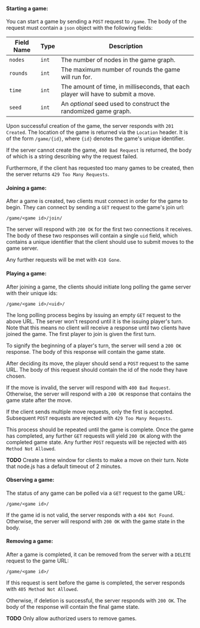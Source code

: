 #### Starting a game:
You can start a game by sending a `POST` request to `/game`.
The body of the request must contain a `json` object with the following fields:

Field Name | Type | Description
-|-|-
`nodes` | `int` | The number of nodes in the game graph.
`rounds` | `int` | The maximum number of rounds the game will run for.
`time` | `int` | The amount of time, in milliseconds, that each player will have to submit a move.
`seed` | `int` | An *optional* seed used to construct the randomized game graph.

Upon successful creation of the game, the server responds with `201 Created`. The location of the game is returned via the `Location` header. It is of the form `/game/{id}`, where `{id}` denotes the game's unique identifier.

If the server cannot create the game, `400 Bad Request` is returned, the body of which is a string describing why the request failed.

Furthermore, if the client has requested too many games to be created, then the server returns `429 Too Many Requests`.

#### Joining a game:
After a game is created, two clients must connect in order for the game to begin.
They can connect by sending a `GET` request to the game's join url:
```
/game/<game id>/join/
```

The server will respond with `200 OK` for the first two connections it receives.
The body of these two responses will contain a single `uid` field, which contains a unique identifier that the client should use to submit moves to the game server.

Any further requests will be met with `410 Gone`.


#### Playing a game:
After joining a game, the clients should initiate long polling the game server with their unique ids:
```
/game/<game id>/<uid>/
```

The long polling process begins by issuing an empty `GET` request to the above URL.
The server won't respond until it is the issuing player's turn.
Note that this means no client will receive a response until two clients have joined the game.
The first player to join is given the first turn.

To signify the beginning of a player's turn, the server will send a `200 OK` response.
The body of this response will contain the game state.

After deciding its move, the player should send a `POST` request to the same URL.
The body of this request should contain the id of the node they have chosen.

If the move is invalid, the server will respond with `400 Bad Request`.
Otherwise, the server will respond with a `200 OK` response that contains the game state after the move.

If the client sends multiple move requests, only the first is accepted.
Subsequent `POST` requests are rejected with `429 Too Many Requests`.

This process should be repeated until the game is complete.
Once the game has completed, any further `GET` requests will yield `200 OK` along with the completed game state.
Any further `POST` requests will be rejected with `405 Method Not Allowed`.

**TODO**
Create a time window for clients to make a move on their turn.
Note that node.js has a default timeout of 2 minutes.

#### Observing a game:
The status of any game can be polled via a `GET` request to the game URL:
```
/game/<game id>/
```
If the game id is not valid, the server responds with a `404 Not Found`.
Otherwise, the server will respond with `200 OK` with the game state in the body.


#### Removing a game:
After a game is completed, it can be removed from the server with a `DELETE` request to the game URL:
```
/game/<game id>/
```

If this request is sent before the game is completed, the server responds with `405 Method Not Allowed`.

Otherwise, if deletion is successful, the server responds with `200 OK`. The body of the response will contain the final game state.

**TODO**
Only allow authorized users to remove games.
